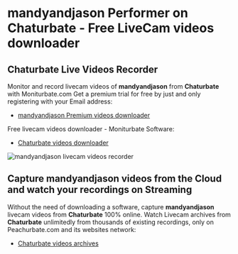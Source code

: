 # mandyandjason Performer on Chaturbate - Free LiveCam videos downloader

## Chaturbate Live Videos Recorder

Monitor and record livecam videos of **mandyandjason** from **Chaturbate** with Moniturbate.com
Get a premium trial for free by just and only registering with your Email address:
* [mandyandjason Premium videos downloader](https://moniturbate.com/request-demo-licence-key.html)

Free livecam videos downloader - Moniturbate Software:
* [Chaturbate videos downloader](https://moniturbate.com/moniturbate-download-software.html)

![mandyandjason livecam videos recorder](https://peachurnet.com/templates/moniturbate-software.png)


## Capture mandyandjason videos from the Cloud and watch your recordings on Streaming

Without the need of downloading a software, capture **mandyandjason** livecam videos from **Chaturbate** 100% online.
Watch Livecam archives from **Chaturbate** unlimitedly from thousands of existing recordings, only on Peachurbate.com and its websites network:
* [Chaturbate videos archives](https://peachurnet.com/)